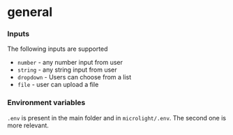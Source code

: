 # general
### Inputs

The following inputs are supported
- `number` - any number input from user
- `string` - any string input from user
- `dropdown` - Users can choose from a list
- `file` - user can upload a file

### Environment variables
`.env` is present in the main folder and in `microlight/.env`. The second one is more relevant.
